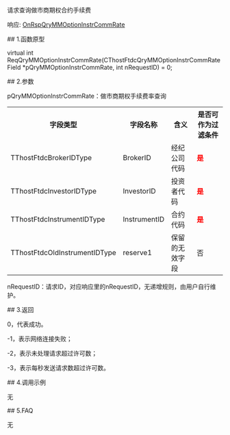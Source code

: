 <p>请求查询做市商期权合约手续费</p>
<p>响应: <a href="../../CTHOSTFTDCTRADERAPI/ONRSPQRYMMOPTIONINSTRCOMMRATE/">OnRspQryMMOptionInstrCommRate</a></p>
<span class="anchor" id="a6f0e918-9f4f-482f-80e3-8e6e1f3c187b"></span>
## 1.函数原型
<p>virtual int ReqQryMMOptionInstrCommRate(CThostFtdcQryMMOptionInstrCommRateField *pQryMMOptionInstrCommRate, int nRequestID) = 0;</p>
<span class="anchor" id="a1a74b99-57a0-4597-9cf5-d9cb356d565f"></span>
## 2.参数
<p>pQryMMOptionInstrCommRate：做市商期权手续费率查询</p>
<table><tr><th style="TEXT-ALIGN: center;">字段类型</th><th style="TEXT-ALIGN: center;">字段名称</th><th style="TEXT-ALIGN: center;">含义</th><th style="TEXT-ALIGN: center;">是否可作为过滤条件</th></tr><tr><td style="TEXT-ALIGN: left;">TThostFtdcBrokerIDType</td>
<td style="TEXT-ALIGN: left;">BrokerID</td>
<td style="TEXT-ALIGN: left;">经纪公司代码</td>
<td style="TEXT-ALIGN: left;"><strong><font color="#FF0000">是</font></strong></td>
</tr>
<tr><td style="TEXT-ALIGN: left;">TThostFtdcInvestorIDType</td>
<td style="TEXT-ALIGN: left;">InvestorID</td>
<td style="TEXT-ALIGN: left;">投资者代码</td>
<td style="TEXT-ALIGN: left;"><strong><font color="#FF0000">是</font></strong></td>
</tr>
<tr><td style="TEXT-ALIGN: left;">TThostFtdcInstrumentIDType</td>
<td style="TEXT-ALIGN: left;">InstrumentID</td>
<td style="TEXT-ALIGN: left;">合约代码</td>
<td style="TEXT-ALIGN: left;"><strong><font color="#FF0000">是</font></strong></td>
</tr>
<tr><td style="TEXT-ALIGN: left;">TThostFtdcOldInstrumentIDType</td>
<td style="TEXT-ALIGN: left;">reserve1</td>
<td style="TEXT-ALIGN: left;">保留的无效字段</td>
<td style="TEXT-ALIGN: left;">否</td>
</tr>
</table>
<p>nRequestID：请求ID，对应响应里的nRequestID，无递增规则，由用户自行维护。</p>
<span class="anchor" id="144b2824-0df2-472b-ae9a-3628d179f797"></span>
## 3.返回
<p>0，代表成功。</p>
<p>-1，表示网络连接失败；</p>
<p>-2，表示未处理请求超过许可数；</p>
<p>-3，表示每秒发送请求数超过许可数。</p>
<span class="anchor" id="0f3a3364-a40a-479a-addf-cc86800e8ea0"></span>
## 4.调用示例
<p>无</p>
<span class="anchor" id="4b21ca22-1e84-43e1-baa0-1d49907a57a9"></span>
## 5.FAQ
<p>无</p>
